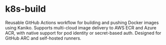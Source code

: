 # k8s-build
Reusable GitHub Actions workflow for building and pushing Docker images using Kaniko. Supports multi-cloud image delivery to AWS ECR and Azure ACR, with native support for pod identity or secret-based auth. Designed for GitHub ARC and self-hosted runners.
